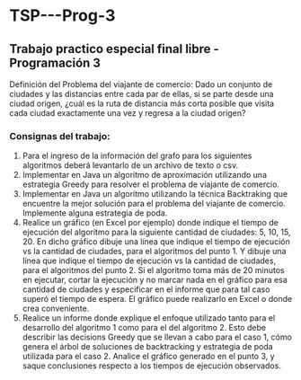 # TSP---Prog-3
## Trabajo practico especial final libre - Programación 3
Definición del Problema del viajante de comercio:
Dado un conjunto de ciudades y las distancias entre cada par de ellas, si se parte desde una ciudad origen, ¿cuál es la ruta de distancia más corta posible que visita cada ciudad exactamente una vez y regresa a la ciudad origen?

### Consignas del trabajo:

1. Para el ingreso de la información del grafo para los siguientes algoritmos deberá levantarlo de un archivo de texto o csv.
2. Implementar en Java un algoritmo de aproximación utilizando una estrategia Greedy para resolver el problema de viajante de comercio.
3. Implementar en Java un algoritmo utilizando la técnica Backtraking que encuentre la mejor solución para el problema del viajante de comercio. Implemente alguna estrategia de poda.
4. Realice un gráfico (en Excel por ejemplo) donde indique el tiempo de ejecución del algoritmo para la siguiente cantidad de ciudades: 5, 10, 15, 20.
En dicho gráfico dibuje una línea que indique el tiempo de ejecución vs la cantidad de ciudades, para el algoritmos del punto 1. Y dibuje una línea que indique el tiempo de ejecución vs la cantidad de ciudades, para el algoritmos del punto 2.
Si el algoritmo toma más de 20 minutos en ejecutar, cortar la ejecución y no marcar nada en el gráfico para esa cantidad de ciudades y especificar en el informe que para tal caso superó el tiempo de espera.
El gráfico puede realizarlo en Excel o donde crea conveniente.
5. Realice un informe donde explique el enfoque utilizado tanto para el desarrollo del algoritmo 1 como para el del algoritmo 2. Esto debe describir las decisions Greedy que se llevan a cabo para el caso 1, cómo genera el árbol de soluciones de backtracking y estrategia de poda utilizada para el caso 2. Analice el gráfico generado en el punto 3, y saque conclusiones respecto a los tiempos de ejecución observados.
